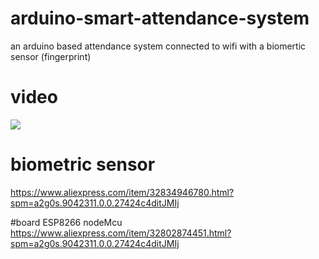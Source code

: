 # arduino-smart-attendance-system
an arduino based attendance system connected to wifi with a biomertic sensor (fingerprint)

# video
[![](http://img.youtube.com/vi/cbO8QLPFEUc/0.jpg)](http://www.youtube.com/watch?v=cbO8QLPFEUc "")

# biometric sensor
https://www.aliexpress.com/item/32834946780.html?spm=a2g0s.9042311.0.0.27424c4ditJMIj

#board ESP8266 nodeMcu
https://www.aliexpress.com/item/32802874451.html?spm=a2g0s.9042311.0.0.27424c4ditJMIj
